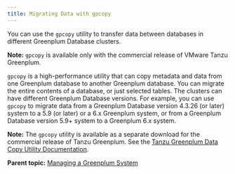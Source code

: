 ```yaml
---
title: Migrating Data with gpcopy 
---
```


You can use the `gpcopy` utility to transfer data between databases in different Greenplum Database clusters.

**Note:** `gpcopy` is available only with the commercial release of VMware Tanzu Greenplum.

`gpcopy` is a high-performance utility that can copy metadata and data from one Greenplum database to another Greenplum database. You can migrate the entire contents of a database, or just selected tables. The clusters can have different Greenplum Database versions. For example, you can use `gpcopy` to migrate data from a Greenplum Database version 4.3.26 \(or later\) system to a 5.9 \(or later\) or a 6.x Greenplum system, or from a Greenplum Database version 5.9+ system to a Greenplum 6.x system.

**Note:** The `gpcopy` utility is available as a separate download for the commercial release of Tanzu Greenplum. See the [Tanzu Greenplum Data Copy Utility Documentation](https://gpdb.docs.pivotal.io/gpcopy).

**Parent topic:** [Managing a Greenplum System](../managing/partII.html)

